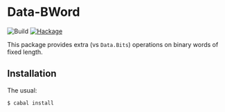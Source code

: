 Data-BWord
==========

![Build](https://github.com/mvv/data-bword/actions/workflows/ci.yml/badge.svg) [![Hackage](https://img.shields.io/hackage/v/data-bword.svg)](http://hackage.haskell.org/package/data-bword)

This package provides extra (vs `Data.Bits`) operations on binary words of
fixed length.

Installation
------------
The usual:

	$ cabal install

